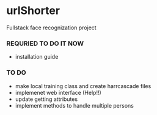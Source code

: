 # urlShorter
Fullstack face recognization project


### REQURIED TO DO IT NOW
* installation guide


### TO DO

* make local training class and create harrcascade files
* implemenet web interface (Help!!)
* update getting attributes
* implement methods to handle multiple persons

